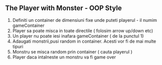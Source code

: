 ## The Player with Monster - OOP Style

1.  Definiti un container de dimensiuni fixe unde puteti playerul - il numim gameContainer
2.  Player sa poate misca in toate directile ( folosim arrow up/down etc)
3.  Un player nu poate iesi inafara gameContainer ( de la punctul 1)
4.  Adaugati monstrii,pusi random in container. Acesti vor fi de mai multe tipuri
5.  Monstru se misca random prin container ( cauta playerul )
6.  Player daca intalneste un monstru va fi game over


